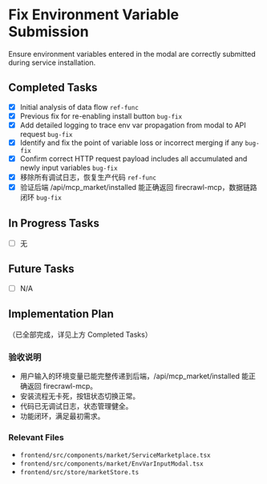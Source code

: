 # Fix Environment Variable Submission

Ensure environment variables entered in the modal are correctly submitted during service installation.

## Completed Tasks
- [x] Initial analysis of data flow `ref-func`
- [x] Previous fix for re-enabling install button `bug-fix`
- [x] Add detailed logging to trace env var propagation from modal to API request `bug-fix`
- [x] Identify and fix the point of variable loss or incorrect merging if any `bug-fix`
- [x] Confirm correct HTTP request payload includes all accumulated and newly input variables `bug-fix`
- [x] 移除所有调试日志，恢复生产代码 `ref-func`
- [x] 验证后端 /api/mcp_market/installed 能正确返回 firecrawl-mcp，数据链路闭环 `bug-fix`

## In Progress Tasks
- [ ] 无

## Future Tasks
- [ ] N/A

## Implementation Plan

（已全部完成，详见上方 Completed Tasks）

### 验收说明
- 用户输入的环境变量已能完整传递到后端，/api/mcp_market/installed 能正确返回 firecrawl-mcp。
- 安装流程无卡死，按钮状态切换正常。
- 代码已无调试日志，状态管理健全。
- 功能闭环，满足最初需求。

### Relevant Files
- `frontend/src/components/market/ServiceMarketplace.tsx`
- `frontend/src/components/market/EnvVarInputModal.tsx`
- `frontend/src/store/marketStore.ts` 